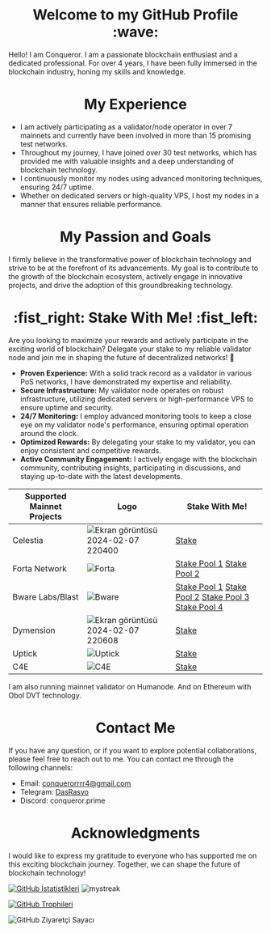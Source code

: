 <div align="center">
  <h1 style="text-align: center;">Welcome to my GitHub Profile :wave: </h1>
</div>


Hello! I am Conqueror. I am a passionate blockchain enthusiast and a dedicated professional. For over 4 years, I have been fully immersed in the blockchain industry, honing my skills and knowledge.

<div align="center">
  <h1 style="text-align: center;">My Experience</h1>
</div>

- I am actively participating as a validator/node operator in over 7 mainnets and currently have been involved in more than 15 promising test networks.
- Throughout my journey, I have joined over 30 test networks, which has provided me with valuable insights and a deep understanding of blockchain technology.
- I continuously monitor my nodes using advanced monitoring techniques, ensuring 24/7 uptime.
- Whether on dedicated servers or high-quality VPS, I host my nodes in a manner that ensures reliable performance.

<div align="center">
  <h1 style="text-align: center;">My Passion and Goals</h1>
</div>

I firmly believe in the transformative power of blockchain technology and strive to be at the forefront of its advancements. My goal is to contribute to the growth of the blockchain ecosystem, actively engage in innovative projects, and drive the adoption of this groundbreaking technology.

<div align="center">
  <h1 style="text-align: center;">:fist_right: Stake With Me! :fist_left:</h1>
</div>


Are you looking to maximize your rewards and actively participate in the exciting world of blockchain? Delegate your stake to my reliable validator node and join me in shaping the future of decentralized networks! :raised_hands:
- **Proven Experience:** With a solid track record as a validator in various PoS networks, I have demonstrated my expertise and reliability.
- **Secure Infrastructure:** My validator node operates on robust infrastructure, utilizing dedicated servers or high-performance VPS to ensure uptime and security.
- **24/7 Monitoring:** I employ advanced monitoring tools to keep a close eye on my validator node's performance, ensuring optimal operation around the clock.
- **Optimized Rewards:** By delegating your stake to my validator, you can enjoy consistent and competitive rewards.
- **Active Community Engagement:** I actively engage with the blockchain community, contributing insights, participating in discussions, and staying up-to-date with the latest developments.


| Supported Mainnet Projects       | Logo                                              | Stake With Me!                                |
|----------|---------------------------------------------------|----------------------------------------------|
| Celestia | ![Ekran görüntüsü 2024-02-07 220400](https://github.com/DasRasyo/humans.ai/assets/94050636/ce52b88a-47d3-470c-82db-feed6607cb9a)              | [Stake](https://wallet.keplr.app/?modal=staking&chain=celestia&validator_address=celestiavaloper10f8l8m4879h40848rsvxat797t3a5ghgdsjgzl&step_id=2)
| Forta Network | ![Forta](https://github.com/DasRasyo/humans.ai/assets/94050636/c7cb34f5-d58a-4a26-afde-e3af6ec78352)                       | [Stake Pool 1](https://app.forta.network/nodePool/498/) [Stake Pool 2](https://app.forta.network/nodePool/906/) |
| Bware Labs/Blast | ![Bware](https://github.com/DasRasyo/humans.ai/assets/94050636/910a3653-9b54-471d-9f36-2a5afa231818)                       | [Stake Pool 1](https://blastapi.io/explorer/0xf3d81048b9d25d7bdd78e5898f86ea6c66e84e61/1) [Stake Pool 2](https://blastapi.io/explorer/0xf3d81048b9d25d7bdd78e5898f86ea6c66e84e61/2) [Stake Pool 3](https://blastapi.io/explorer/0xf3d81048b9d25d7bdd78e5898f86ea6c66e84e61/3) [Stake Pool 4](https://blastapi.io/explorer/0xf3d81048b9d25d7bdd78e5898f86ea6c66e84e61/4) |
| Dymension | ![Ekran görüntüsü 2024-02-07 220608](https://github.com/DasRasyo/humans.ai/assets/94050636/c19d6ad8-493b-4e03-aa74-c2b02c4ef36c)                       | [Stake](https://wallet.keplr.app/?tab=staking&modal=validator&chain=dymension_1100-1&validator_address=dymvaloper1ahhqwtm6ltmuzgv9xlqek5uxh77g8c7cgv0sdy) |
| Uptick | ![Uptick](https://github.com/DasRasyo/humans.ai/assets/94050636/bfbf3b78-9677-408c-a10b-af2b6e71d32e)                       | [Stake](https://explorer.uptick.network/uptick-network-mainnet/staking/uptickvaloper198rdpmvkvvrvl7wwlvk7j3fylk7j0f9jewyjt0) |
| C4E | ![C4E](https://github.com/DasRasyo/humans.ai/assets/94050636/9143ba25-1505-41de-b97c-793d2a227ac2)                       | [Stake](https://explorer.c4e.io/validators/c4evaloper1djg8nylg2jdpxad73xwqtfdcqe5cxkmf552ec4) |

I am also running mainnet validator on Humanode. And on Ethereum with Obol DVT technology.

<div align="center">
  <h1 style="text-align: center;">Contact Me</h1>
</div>

If you have any question, or if you want to explore potential collaborations, please feel free to reach out to me. You can contact me through the following channels:

- Email: [conquerorrrr4@gmail.com](mailto:conquerorrrr4@gmail.com)
- Telegram: [DasRasyo](https://t.me/DasRasyo)
- Discord: conqueror.prime

<div align="center">
  <h1 style="text-align: center;">Acknowledgments</h1>
</div>

I would like to express my gratitude to everyone who has supported me on this exciting blockchain journey. Together, we can shape the future of blockchain technology!

[![GitHub İstatistikleri](https://github-readme-stats.vercel.app/api?username=DasRasyo&show_icons=true&theme=tokyonight)](https://github.com/DasRasyo) <img src="https://github-readme-streak-stats.herokuapp.com/?user=DasRasyo&theme=tokyonight" alt="mystreak"/>

[![GitHub Trophileri](https://github-profile-trophy.vercel.app/?username=DasRasyo&theme=tokyonight)](https://github.com/DasRasyo)

![GitHub Ziyaretçi Sayacı](https://komarev.com/ghpvc/?username=DasRasyo)
